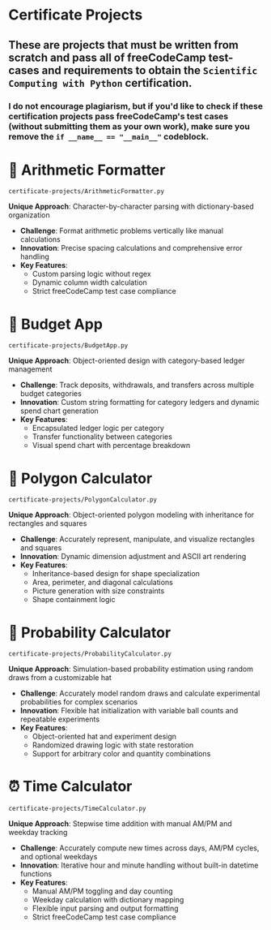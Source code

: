 # Certificate Projects
## These are projects that must be written from scratch and pass all of freeCodeCamp test-cases and requirements to obtain the `Scientific Computing with Python` certification.
### I do not encourage plagiarism, but if you'd like to check if these certification projects pass freeCodeCamp's test cases (without submitting them as your own work), make sure you remove the ``if __name__ == "__main__"`` codeblock.
# 🧮 Arithmetic Formatter 
`certificate-projects/ArithmeticFormatter.py`

**Unique Approach**: Character-by-character parsing with dictionary-based organization
- **Challenge**: Format arithmetic problems vertically like manual calculations
- **Innovation**: Precise spacing calculations and comprehensive error handling
- **Key Features**: 
  - Custom parsing logic without regex
  - Dynamic column width calculation
  - Strict freeCodeCamp test case compliance

# 💸 Budget App  
`certificate-projects/BudgetApp.py`

**Unique Approach**: Object-oriented design with category-based ledger management  
- **Challenge**: Track deposits, withdrawals, and transfers across multiple budget categories  
- **Innovation**: Custom string formatting for category ledgers and dynamic spend chart generation  
- **Key Features**:  
  - Encapsulated ledger logic per category  
  - Transfer functionality between categories  
  - Visual spend chart with percentage breakdown

# 🔷 Polygon Calculator  
`certificate-projects/PolygonCalculator.py`

**Unique Approach**: Object-oriented polygon modeling with inheritance for rectangles and squares  
- **Challenge**: Accurately represent, manipulate, and visualize rectangles and squares  
- **Innovation**: Dynamic dimension adjustment and ASCII art rendering  
- **Key Features**:  
  - Inheritance-based design for shape specialization  
  - Area, perimeter, and diagonal calculations  
  - Picture generation with size constraints  
  - Shape containment logic

# 🎲 Probability Calculator  
`certificate-projects/ProbabilityCalculator.py`

**Unique Approach**: Simulation-based probability estimation using random draws from a customizable hat  
- **Challenge**: Accurately model random draws and calculate experimental probabilities for complex scenarios  
- **Innovation**: Flexible hat initialization with variable ball counts and repeatable experiments  
- **Key Features**:  
  - Object-oriented hat and experiment design  
  - Randomized drawing logic with state restoration  
  - Support for arbitrary color and quantity combinations

# ⏰ Time Calculator  
`certificate-projects/TimeCalculator.py`

**Unique Approach**: Stepwise time addition with manual AM/PM and weekday tracking  
- **Challenge**: Accurately compute new times across days, AM/PM cycles, and optional weekdays  
- **Innovation**: Iterative hour and minute handling without built-in datetime functions  
- **Key Features**:  
  - Manual AM/PM toggling and day counting  
  - Weekday calculation with dictionary mapping  
  - Flexible input parsing and output formatting  
  - Strict freeCodeCamp test case compliance
